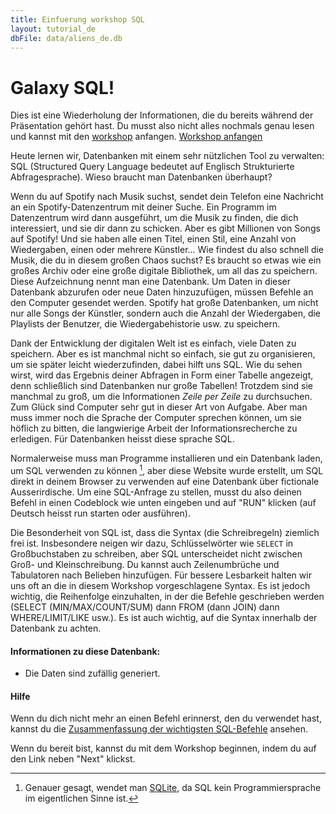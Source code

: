 ```yaml
---
title: Einfuerung workshop SQL
layout: tutorial_de
dbFile: data/aliens_de.db
---
```

<h1>Galaxy SQL!</h1>
<div class="warning">
Dies ist eine Wiederholung der Informationen, die du bereits während der Präsentation gehört hast. Du musst also nicht alles nochmals genau lesen und kannst mit den <a href="workshop.html">workshop</a> anfangen.
<a href="workshop.html" class="button-link center"> Workshop anfangen </a>
</div>

Heute lernen wir, Datenbanken mit einem sehr nützlichen Tool zu verwalten: SQL (Structured Query Language bedeutet auf Englisch Strukturierte Abfragesprache). Wieso braucht man Datenbanken überhaupt?

<div class="sideNote">
<p> Wenn du auf Spotify nach Musik suchst, sendet dein Telefon eine Nachricht an ein Spotify-Datenzentrum mit deiner Suche. Ein Programm im Datenzentrum wird dann ausgeführt, um die Musik zu finden, die dich interessiert, und sie dir dann zu schicken. Aber es gibt Millionen von Songs auf Spotify! Und sie haben alle einen Titel, einen Stil, eine Anzahl von Wiedergaben, einen oder mehrere Künstler... Wie findest du also schnell die Musik, die du in diesem großen Chaos suchst? Es braucht so etwas wie ein großes Archiv oder eine große digitale Bibliothek, um all das zu speichern. Diese Aufzeichnung nennt man eine <span class="keyword">Datenbank</span>. Um Daten in dieser Datenbank abzurufen oder neue Daten hinzuzufügen, müssen Befehle an den Computer gesendet werden. Spotify hat große Datenbanken, um nicht nur alle Songs der Künstler, sondern auch die Anzahl der Wiedergaben, die Playlists der Benutzer, die Wiedergabehistorie usw. zu speichern.</p>
</div>

Dank der Entwicklung der digitalen Welt ist es einfach, viele Daten zu speichern. Aber es ist manchmal nicht so einfach, sie gut zu organisieren, um sie später leicht wiederzufinden, dabei hilft uns SQL. Wie du sehen wirst, wird das Ergebnis deiner Abfragen in Form einer Tabelle angezeigt, denn schließlich sind Datenbanken nur große Tabellen! Trotzdem sind sie manchmal zu groß, um die Informationen *Zeile per Zeile* zu durchsuchen. Zum Glück sind Computer sehr gut in dieser Art von Aufgabe. Aber man muss immer noch die Sprache der Computer sprechen können, um sie höflich zu bitten, die langwierige Arbeit der Informationsrecherche zu erledigen. Für Datenbanken heisst diese sprache SQL.

Normalerweise muss man Programme installieren und ein Datenbank laden, um SQL verwenden zu können [^1], aber diese Website wurde erstellt, um SQL direkt in deinem Browser zu verwenden auf eine Datenbank über fictionale Ausserirdische. Um eine SQL-Anfrage zu stellen, musst du also deinen Befehl in einen Codeblock wie unten eingeben und auf "RUN" klicken (auf Deutsch heisst run starten oder ausführen).

[^1]: Genauer gesagt, wendet man [SQLite](https://sqlite.org/index.html), da SQL kein Programmiersprache im eigentlichen Sinne ist.

<sql-exercise
  data-question="Dies ist ein interaktiver Codeblock. Du kannst den Code unten bearbeiten."
  data-comment=""
  data-default-text="SELECT *
FROM charaktere
LIMIT 3"></sql-exercise>

<div class="supplementary">
<p>Die Besonderheit von SQL ist, dass die Syntax (die Schreibregeln) ziemlich frei ist. Insbesondere neigen wir dazu, Schlüsselwörter wie <code>SELECT</code> in Großbuchstaben zu schreiben, aber SQL unterscheidet nicht zwischen Groß- und Kleinschreibung. Du kannst auch Zeilenumbrüche und Tabulatoren nach Belieben hinzufügen. Für bessere Lesbarkeit halten wir uns oft an die in diesem Workshop vorgeschlagene Syntax. Es ist jedoch wichtig, die Reihenfolge einzuhalten, in der die Befehle geschrieben werden (SELECT (MIN/MAX/COUNT/SUM) dann FROM (dann JOIN) dann WHERE/LIMIT/LIKE usw.). Es ist auch wichtig, auf die Syntax innerhalb der Datenbank zu achten.</p>
</div>


<a name="datenbankInfo"></a>

<h4>Informationen zu diese Datenbank:</h4> 

* Die Daten sind zufällig generiert.

<h4> Hilfe </h4>

Wenn du dich nicht mehr an einen Befehl erinnerst, den du verwendet hast, kannst du die <a href="sql_befehle.html">Zusammenfassung der wichtigsten SQL-Befehle</a> ansehen.

Wenn du bereit bist, kannst du mit dem Workshop beginnen, indem du auf den Link neben "Next" klickst.